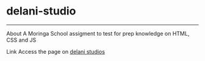 # delani-studio
-------
About
A Moringa School assigment to test for prep knowledge on HTML, CSS and JS
  
Link
Access the page on [delani studios]()  
